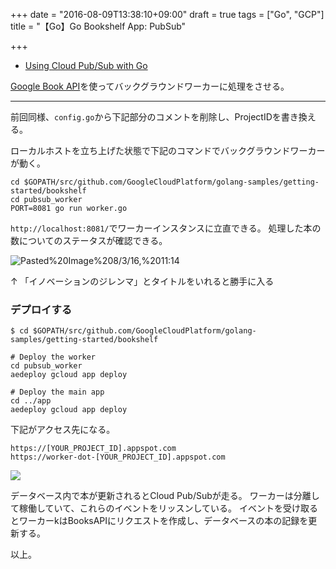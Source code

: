 +++
date = "2016-08-09T13:38:10+09:00"
draft = true
tags = ["Go", "GCP"]
title = "【Go】Go Bookshelf App: PubSub"

+++

- [Using Cloud Pub/Sub with Go](https://cloud.google.com/go/getting-started/using-pub-sub)

[Google Book API](https://developers.google.com/books/)を使ってバックグラウンドワーカーに処理をさせる。

<hr>

前回同様、`config.go`から下記部分のコメントを削除し、ProjectIDを書き換える。

ローカルホストを立ち上げた状態で下記のコマンドでバックグラウンドワーカーが動く。

```
cd $GOPATH/src/github.com/GoogleCloudPlatform/golang-samples/getting-started/bookshelf
cd pubsub_worker
PORT=8081 go run worker.go
```

`http://localhost:8081/`でワーカーインスタンスに立直できる。
処理した本の数についてのステータスが確認できる。


<img src="https://www.evernote.com/l/Aj24JXT3jO1BGJQHmgGX0QAoHCxcg56AdDIB/image.png" alt="Pasted%20Image%208/3/16,%2011:14" />

↑ 「イノベーションのジレンマ」とタイトルをいれると勝手に入る


### デプロイする

```
$ cd $GOPATH/src/github.com/GoogleCloudPlatform/golang-samples/getting-started/bookshelf

# Deploy the worker
cd pubsub_worker
aedeploy gcloud app deploy

# Deploy the main app
cd ../app
aedeploy gcloud app deploy
```

下記がアクセス先になる。

```
https://[YOUR_PROJECT_ID].appspot.com
https://worker-dot-[YOUR_PROJECT_ID].appspot.com
```

![](https://cloud.google.com/go/images/go-pub-sub.png)

データベース内で本が更新されるとCloud Pub/Subが走る。
ワーカーは分離して稼働していて、これらのイベントをリッスンしている。
イベントを受け取るとワーカーkはBooksAPIにリクエストを作成し、データベースの本の記録を更新する。

以上。
